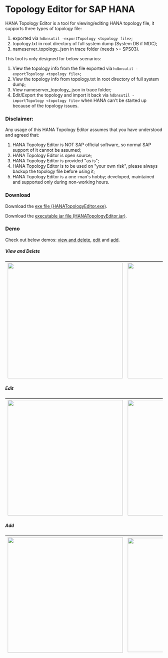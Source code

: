 # Topology Editor for SAP HANA

HANA Topology Editor is a tool for viewing/editing HANA topology file, it supports three types of topology file: 
1. exported via `hdbnsutil -exportTopology <topology file>`;
2. topology.txt in root directory of full system dump (System DB if MDC);
3. nameserver_topology_<host>.json in trace folder (needs >= SPS03).


This tool is only designed for below scenarios:
1. View the topology info from the file exported via `hdbnsutil -exportTopology <topology file>`;
2. View the topology info from topology.txt in root directory of full system dump;
3. View nameserver_topology_<host>.json in trace folder;
4. Edit/Export the topology and import it back via `hdbnsutil -importTopology <topology file>` when HANA can't be started up because of the topology issues.

### Disclaimer:

Any usage of this HANA Topology Editor assumes that you have understood and agreed that:

1. HANA Topology Editor is NOT SAP official software, so normal SAP support of it cannot be assumed;
2. HANA Topology Editor is open source;
3. HANA Topology Editor is provided "as is";
4. HANA Topology Editor is to be used on "your own risk", please always backup the topology file before using it;
5. HANA Topology Editor is a one-man's hobby; developed, maintained and supported only during non-working hours.

### Download

Download the [exe file (HANATopologyEditor.exe)](https://github.com/ckyycc/hana-topology-editor/raw/master/HANATopologyEditor.exe).

Download the [executable jar file (HANATopologyEditor.jar)](https://github.com/ckyycc/hana-topology-editor/raw/master/HANATopologyEditor.jar).

### Demo

Check out below demos: [view and delete](#view-and-delete), [edit](#edit) and [add](#add).

##### View and Delete
<img src="https://github.com/ckyycc/HANATopologyEditor/blob/master/src/demo/view.png" width="368">|<img src="https://github.com/ckyycc/HANATopologyEditor/blob/master/src/demo/delete.png" width="368">
:-------------------------:|:-------------------------:

##### Edit
<img src="https://github.com/ckyycc/HANATopologyEditor/blob/master/src/demo/edit1.png" width="368">|<img src="https://github.com/ckyycc/HANATopologyEditor/blob/master/src/demo/edit2.png" width="368">
:-------------------------:|:-------------------------:

##### Add
<img src="https://github.com/ckyycc/HANATopologyEditor/blob/master/src/demo/add1.png" width="368">|<img src="https://github.com/ckyycc/HANATopologyEditor/blob/master/src/demo/add2.png" width="364">
:-------------------------:|:-------------------------:
